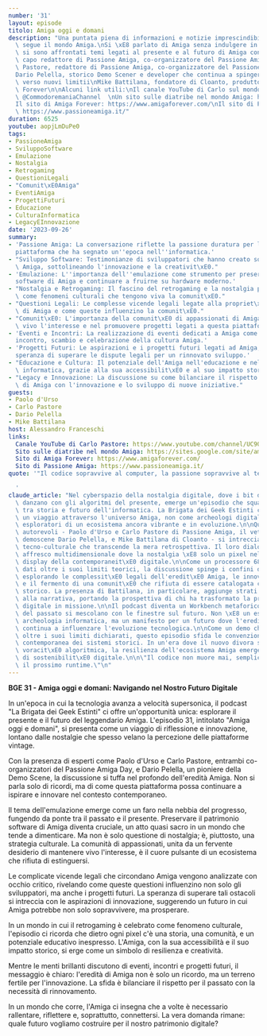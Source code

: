 ```yaml
---
number: '31'
layout: episode
titolo: Amiga oggi e domani
description: "Una puntata piena di informazioni e notizie imprescindibile per chi\
  \ segue il mondo Amiga.\nSi \xE8 parlato di Amiga senza indulgere in nostalgie e\
  \ si sono affrontati temi legati al presente e al futuro di Amiga con:\nPaolo d'Urso,\
  \ capo redattore di Passione Amiga, co-organizzatore del Passione Amiga day\nCarlo\
  \ Pastore, redattore di Passione Amiga, co-organizzatore del Passione Amiga day\n\
  Dario Pelella, storico Demo Scener e developer che continua a spingere  l'hardware\
  \ verso nuovi limitii\nMike Battilana, fondatore di Cloanto, produttore di Amiga\
  \ Forever\n\nAlcuni link utili:\nIl canale YouTube di Carlo sul mondo Commodore:\
  \ @CommodoremaniaChannel  \nUn sito sulle diatribe nel mondo Amiga: https://sites.google.com/site/amigadocuments/\n\
  Il sito di Amiga Forever: https://www.amigaforever.com/\nIl sito di Passione Amiga:\
  \ https://www.passioneamiga.it/"
duration: 6525
youtube: aopjLmDuPe0
tags:
- PassioneAmiga
- SviluppoSoftware
- Emulazione
- Nostalgia
- Retrogaming
- QuestioniLegali
- "Comunit\xE0Amiga"
- EventiAmiga
- ProgettiFuturi
- Educazione
- CulturaInformatica
- LegacyEInnovazione
date: '2023-09-26'
summary:
- 'Passione Amiga: La conversazione riflette la passione duratura per l''Amiga, una
  piattaforma che ha segnato un''epoca nell''informatica.'
- "Sviluppo Software: Testimonianze di sviluppatori che hanno creato software per\
  \ Amiga, sottolineando l'innovazione e la creativit\xE0."
- 'Emulazione: L''importanza dell''emulazione come strumento per preservare il patrimonio
  software di Amiga e continuare a fruirne su hardware moderno.'
- "Nostalgia e Retrogaming: Il fascino del retrogaming e la nostalgia per l'Amiga\
  \ come fenomeni culturali che tengono viva la comunit\xE0."
- "Questioni Legali: Le complesse vicende legali legate alla propriet\xE0 intellettuale\
  \ di Amiga e come queste influenzino la comunit\xE0."
- "Comunit\xE0: L'importanza della comunit\xE0 di appassionati di Amiga nel mantenere\
  \ vivo l'interesse e nel promuovere progetti legati a questa piattaforma."
- 'Eventi e Incontri: La realizzazione di eventi dedicati a Amiga come momenti di
  incontro, scambio e celebrazione della cultura Amiga.'
- 'Progetti Futuri: Le aspirazioni e i progetti futuri legati ad Amiga, compresa la
  speranza di superare le dispute legali per un rinnovato sviluppo.'
- "Educazione e Cultura: Il potenziale dell'Amiga nell'educazione e nella cultura\
  \ informatica, grazie alla sua accessibilit\xE0 e al suo impatto storico."
- "Legacy e Innovazione: La discussione su come bilanciare il rispetto per l'eredit\xE0\
  \ di Amiga con l'innovazione e lo sviluppo di nuove iniziative."
guests:
- Paolo d'Urso
- Carlo Pastore
- Dario Pelella
- Mike Battilana
host: Alessandro Franceschi
links:
  Canale YouTube di Carlo Pastore: https://www.youtube.com/channel/UC9QJjQJl9J5J8J3J9JjJjJQ
  Sito sulle diatribe nel mondo Amiga: https://sites.google.com/site/amigadocuments/
  Sito di Amiga Forever: https://www.amigaforever.com/
  Sito di Passione Amiga: https://www.passioneamiga.it/
quote: '"Il codice sopravvive al computer, la passione sopravvive al tempo"

  '
claude_article: "Nel cyberspazio della nostalgia digitale, dove i bit del passato\
  \ danzano con gli algoritmi del presente, emerge un'episodio che squarcia il velo\
  \ tra storia e futuro dell'informatica. La Brigata dei Geek Estinti ci porta in\
  \ un viaggio attraverso l'universo Amiga, non come archeologi digitali, ma come\
  \ esploratori di un ecosistema ancora vibrante e in evoluzione.\n\nQuattro voci\
  \ autorevoli - Paolo d'Urso e Carlo Pastore di Passione Amiga, il veterano della\
  \ demoscene Dario Pelella, e Mike Battilana di Cloanto - si intrecciano in una sinfonia\
  \ tecno-culturale che transcende la mera retrospettiva. Il loro dialogo plasma un\
  \ affresco multidimensionale dove la nostalgia \xE8 solo un pixel nel pi\xF9 ampio\
  \ display della contemporaneit\xE0 digitale.\n\nCome un processore 68000 che elabora\
  \ dati oltre i suoi limiti teorici, la discussione spinge i confini del possibile,\
  \ esplorando le complessit\xE0 legali dell'eredit\xE0 Amiga, le innovazioni nell'emulazione,\
  \ e il fermento di una comunit\xE0 che rifiuta di essere catalogata come relitto\
  \ storico. La presenza di Battilana, in particolare, aggiunge strati di profondit\xE0\
  \ alla narrativa, portando la prospettiva di chi ha trasformato la preservazione\
  \ digitale in missione.\n\nIl podcast diventa un Workbench metaforico dove le icone\
  \ del passato si mescolano con le finestre sul futuro. Non \xE8 un esercizio di\
  \ archeologia informatica, ma un manifesto per un futuro dove l'eredit\xE0 Amiga\
  \ continua a influenzare l'evoluzione tecnologica.\n\nCome un demo che spinge l'hardware\
  \ oltre i suoi limiti dichiarati, questo episodio sfida le convenzioni sulla rilevanza\
  \ contemporanea dei sistemi storici. In un'era dove il nuovo divora se stesso con\
  \ voracit\xE0 algoritmica, la resilienza dell'ecosistema Amiga emerge come paradigma\
  \ di sostenibilit\xE0 digitale.\n\n\"Il codice non muore mai, semplicemente attende\
  \ il prossimo runtime.\"\n"
---
```

**BGE 31 - Amiga oggi e domani: Navigando nel Nostro Futuro Digitale**

In un'epoca in cui la tecnologia avanza a velocità supersonica, il podcast "La Brigata dei Geek Estinti" ci offre un'opportunità unica: esplorare il presente e il futuro del leggendario Amiga. L'episodio 31, intitolato "Amiga oggi e domani", si presenta come un viaggio di riflessione e innovazione, lontano dalle nostalgie che spesso velano la percezione delle piattaforme vintage.

Con la presenza di esperti come Paolo d'Urso e Carlo Pastore, entrambi co-organizzatori del Passione Amiga Day, e Dario Pelella, un pioniere della Demo Scene, la discussione si tuffa nel profondo dell'eredità Amiga. Non si parla solo di ricordi, ma di come questa piattaforma possa continuare a ispirare e innovare nel contesto contemporaneo.

Il tema dell'emulazione emerge come un faro nella nebbia del progresso, fungendo da ponte tra il passato e il presente. Preservare il patrimonio software di Amiga diventa cruciale, un atto quasi sacro in un mondo che tende a dimenticare. Ma non è solo questione di nostalgia; è, piuttosto, una strategia culturale. La comunità di appassionati, unita da un fervente desiderio di mantenere vivo l'interesse, è il cuore pulsante di un ecosistema che rifiuta di estinguersi.

Le complicate vicende legali che circondano Amiga vengono analizzate con occhio critico, rivelando come queste questioni influenzino non solo gli sviluppatori, ma anche i progetti futuri. La speranza di superare tali ostacoli si intreccia con le aspirazioni di innovazione, suggerendo un futuro in cui Amiga potrebbe non solo sopravvivere, ma prosperare.

In un mondo in cui il retrogaming è celebrato come fenomeno culturale, l'episodio ci ricorda che dietro ogni pixel c'è una storia, una comunità, e un potenziale educativo inespresso. L'Amiga, con la sua accessibilità e il suo impatto storico, si erge come un simbolo di resilienza e creatività.

Mentre le menti brillanti discutono di eventi, incontri e progetti futuri, il messaggio è chiaro: l'eredità di Amiga non è solo un ricordo, ma un terreno fertile per l'innovazione. La sfida è bilanciare il rispetto per il passato con la necessità di rinnovamento.

In un mondo che corre, l'Amiga ci insegna che a volte è necessario rallentare, riflettere e, soprattutto, connettersi. La vera domanda rimane: quale futuro vogliamo costruire per il nostro patrimonio digitale?

